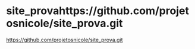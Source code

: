 # site_provahttps://github.com/projetosnicole/site_prova.git
https://github.com/projetosnicole/site_prova.git
